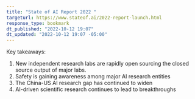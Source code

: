 ```yaml
---
title: "State of AI Report 2022 "
targeturl: https://www.stateof.ai/2022-report-launch.html 
response_type: bookmark
dt_published: "2022-10-12 19:07"
dt_updated: "2022-10-12 19:07 -05:00"
---
```


Key takeaways:

1. New independent research labs are rapidly open sourcing the closed source output of major labs.
2. Safety is gaining awareness among major AI research entities
3. The China-US AI research gap has continued to widen
4. AI-driven scientific research continues to lead to breakthroughs
